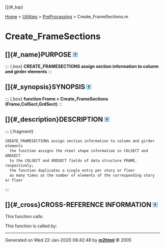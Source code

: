 []{#_top}

<div>

[Home](../../FEDEASLab.html) \> [Utilities](../FEDEASLab.html) \>
[PreProcessing](FEDEASLab.html) \> Create_FrameSections.m

</div>

# Create_FrameSections

## []{#_name}PURPOSE [![\^](../../up.png)](#_top)

::: {.box}
**CREATE_FRAMESECTIONS assign section information to column and girder
elements**
:::

## []{#_synopsis}SYNOPSIS [![\^](../../up.png)](#_top)

::: {.box}
**function Frame = Create_FrameSections (Frame,ColSect,GrdSect)**
:::

## []{#_description}DESCRIPTION [![\^](../../up.png)](#_top)

::: {.fragment}
``` {.comment}
CREATE_FRAMESECTIONS assign section information to column and girder elements
  the function assigns the steel shape information in COLSECT and GRDSECT
  to the COLSECT and GRDSECT fields of data structure FRAME, respectively;
  the function duplicates a single entry per story or floor
  as many times as the number of elements of the corresponding story or floor
```
:::

## []{#_cross}CROSS-REFERENCE INFORMATION [![\^](../../up.png)](#_top)

This function calls:

This function is called by:

------------------------------------------------------------------------

Generated on Wed 22-Jan-2020 08:42:48 by
**[m2html](http://www.artefact.tk/software/matlab/m2html/ "Matlab Documentation in HTML")**
© 2005
